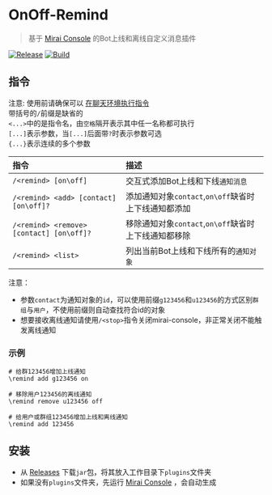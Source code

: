 # OnOff-Remind

> 基于 [Mirai Console](https://github.com/mamoe/mirai-console) 的Bot上线和离线自定义消息插件

[![Release](https://img.shields.io/github/v/release/Echoosx/OnOff-Remind)](https://github.com/Echoosx/OnOff-Remind/releases)
[![Build](https://github.com/Echoosx/OnOff-Remind/workflows/Java%20CI%20with%20Gradle/badge.svg?branch=master)](https://github.com/Echoosx/OnOff-Remind/actions/workflows/gradle.yml)

## 指令
注意: 使用前请确保可以 [在聊天环境执行指令](https://github.com/project-mirai/chat-command)  
带括号的`/`前缀是缺省的  
`<...>`中的是指令名，由`空格`隔开表示其中任一名称都可执行  
`[...]`表示参数，当`[...]`后面带`?`时表示参数可选  
`{...}`表示连续的多个参数


| 指令                              | 描述                                  |
|:--------------------------------|:------------------------------------|
| `/<remind> [on\off]`            | 交互式添加Bot上线和下线`通知消息`                 |
| `/<remind> <add> [contact] [on\off]?` | 添加通知对象`contact`,`on\off`缺省时上下线通知都添加 |
| `/<remind> <remove> [contact] [on\off]?` | 移除通知对象`contact`,`on\off`缺省时上下线通知都移除 |
| `/<remind> <list>` | 列出当前Bot上线和下线所有的`通知对象`               |
注意：
- 参数`contact`为通知对象的`id`，可以使用前缀`g123456`和`u123456`的方式区别`群组`与`用户`，不使用前缀则自动查找符合id的对象
- 想要接收离线通知请使用`/<stop>`指令关闭mirai-console，非正常关闭不能触发离线通知

### 示例
```
# 给群123456增加上线通知
\remind add g123456 on

# 移除用户123456的离线通知
\remind remove u123456 off

# 给用户或群组123456增加上线和离线通知
\remind add 123456
```


## 安装
- 从 [Releases](https://github.com/Echoosx/OnOff-Remind/releases) 下载`jar`包，将其放入工作目录下`plugins`文件夹
- 如果没有`plugins`文件夹，先运行 [Mirai Console](https://github.com/mamoe/mirai-console) ，会自动生成
